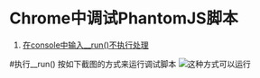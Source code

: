 Chrome中调试PhantomJS脚本
================
1. [在console中输入__run()不执行处理](#执行__run())

#执行__run()
按如下截图的方式来运行调试脚本
![这种方式可以运行](http://note.youdao.com/yws/public/resource/a238736788faffb35352a92fcefde4aa/29114EFA00F04D2991D610AB77BB7E06)
